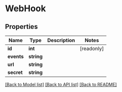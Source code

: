 # WebHook

## Properties
Name | Type | Description | Notes
------------ | ------------- | ------------- | -------------
**id** | **int** |  | [readonly] 
**events** | **string** |  | 
**url** | **string** |  | 
**secret** | **string** |  | 

[[Back to Model list]](../README.md#documentation-for-models) [[Back to API list]](../README.md#documentation-for-api-endpoints) [[Back to README]](../README.md)


